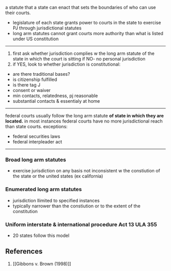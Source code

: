  a statute that a state can enact that sets the boundaries of who can use their courts. 
 
 - legislature of each state grants power to courts in the state to exercise PJ through jurisdictional statutes
 - long arm statutes cannot grant courts more authority than what is listed under US constitution
-----
1. first ask whether jurisdiction complies w the long arm statute of the state in which the court is sitting
		 if NO- no personal jurisdiction
1. if YES, look to whether jurisdiction is constitutional:
-  are there traditional bases?
- is citizenship fulfilled
- is there tag J
- consent or waiver
- min contacts, relatedness, pj reasonable
- substantial contacts & essentialy at home
-----
federal courts usually follow the long arm statute **of state in which they are located.**
in most instances federal courts have no more jurisdictional reach than state courts.
exceptions:
- federal securities laws
- federal interpleader act
-----
### Broad long arm statutes
- exercise jurisdiction on any basis not inconsistent w the constiution of the state or the united states (ex california)

### Enumerated long arm statutes
- jurisdiction llimited to specified instances
- typically narrower than the constiution or to the extent of the constitution

### Uniform interstate & international procedure Act 13 ULA 355
- 20 states follow this model



## References
1. [[Gibbons v. Brown (1998)]]